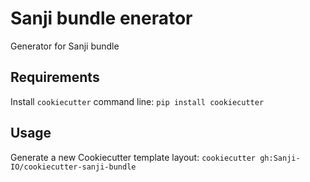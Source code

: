 Sanji bundle enerator
=====================

Generator for Sanji bundle

Requirements
------------
Install `cookiecutter` command line: `pip install cookiecutter`

Usage
-----
Generate a new Cookiecutter template layout: `cookiecutter gh:Sanji-IO/cookiecutter-sanji-bundle`
